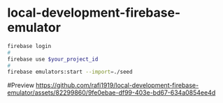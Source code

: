 # local-development-firebase-emulator

```bash
firebase login
#
firebase use $your_project_id
#
firebase emulators:start --import=./seed

```

#Preview
https://github.com/rafi1919/local-development-firebase-emulator/assets/82299860/9fe0ebae-df99-403e-bd67-634a0854ee4d


